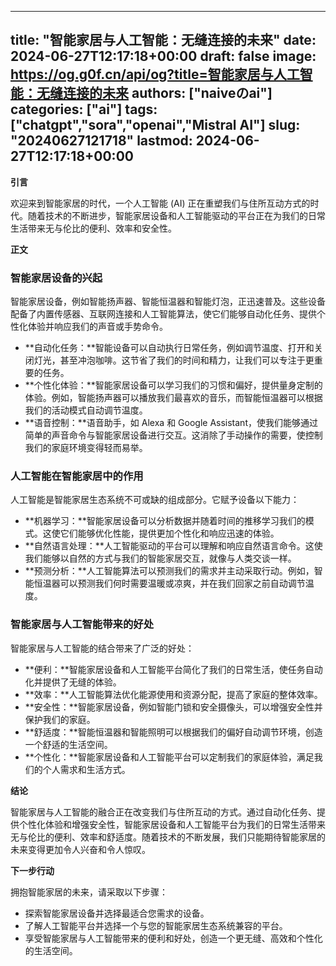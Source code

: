 
---
title: "智能家居与人工智能：无缝连接的未来"
date: 2024-06-27T12:17:18+00:00
draft: false
image: https://og.g0f.cn/api/og?title=智能家居与人工智能：无缝连接的未来
authors: ["naiveのai"]
categories: ["ai"]
tags: ["chatgpt","sora","openai","Mistral AI"]
slug: "20240627121718"
lastmod: 2024-06-27T12:17:18+00:00
---
**引言**

欢迎来到智能家居的时代，一个人工智能 (AI) 正在重塑我们与住所互动方式的时代。随着技术的不断进步，智能家居设备和人工智能驱动的平台正在为我们的日常生活带来无与伦比的便利、效率和安全性。

**正文**

### 智能家居设备的兴起

智能家居设备，例如智能扬声器、智能恒温器和智能灯泡，正迅速普及。这些设备配备了内置传感器、互联网连接和人工智能算法，使它们能够自动化任务、提供个性化体验并响应我们的声音或手势命令。

- **自动化任务：**智能设备可以自动执行日常任务，例如调节温度、打开和关闭灯光，甚至冲泡咖啡。这节省了我们的时间和精力，让我们可以专注于更重要的任务。
- **个性化体验：**智能家居设备可以学习我们的习惯和偏好，提供量身定制的体验。例如，智能扬声器可以播放我们最喜欢的音乐，而智能恒温器可以根据我们的活动模式自动调节温度。
- **语音控制：**语音助手，如 Alexa 和 Google Assistant，使我们能够通过简单的声音命令与智能家居设备进行交互。这消除了手动操作的需要，使控制我们的家庭环境变得轻而易举。

### 人工智能在智能家居中的作用

人工智能是智能家居生态系统不可或缺的组成部分。它赋予设备以下能力：

- **机器学习：**智能家居设备可以分析数据并随着时间的推移学习我们的模式。这使它们能够优化性能，提供更加个性化和响应迅速的体验。
- **自然语言处理：**人工智能驱动的平台可以理解和响应自然语言命令。这使我们能够以自然的方式与我们的智能家居交互，就像与人类交谈一样。
- **预测分析：**人工智能算法可以预测我们的需求并主动采取行动。例如，智能恒温器可以预测我们何时需要温暖或凉爽，并在我们回家之前自动调节温度。

### 智能家居与人工智能带来的好处

智能家居与人工智能的结合带来了广泛的好处：

- **便利：**智能家居设备和人工智能平台简化了我们的日常生活，使任务自动化并提供了无缝的体验。
- **效率：**人工智能算法优化能源使用和资源分配，提高了家庭的整体效率。
- **安全性：**智能家居设备，例如智能门锁和安全摄像头，可以增强安全性并保护我们的家庭。
- **舒适度：**智能恒温器和智能照明可以根据我们的偏好自动调节环境，创造一个舒适的生活空间。
- **个性化：**智能家居设备和人工智能平台可以定制我们的家庭体验，满足我们的个人需求和生活方式。

**结论**

智能家居与人工智能的融合正在改变我们与住所互动的方式。通过自动化任务、提供个性化体验和增强安全性，智能家居设备和人工智能平台为我们的日常生活带来无与伦比的便利、效率和舒适度。随着技术的不断发展，我们只能期待智能家居的未来变得更加令人兴奋和令人惊叹。

**下一步行动**

拥抱智能家居的未来，请采取以下步骤：

- 探索智能家居设备并选择最适合您需求的设备。
- 了解人工智能平台并选择一个与您的智能家居生态系统兼容的平台。
- 享受智能家居与人工智能带来的便利和好处，创造一个更无缝、高效和个性化的生活空间。